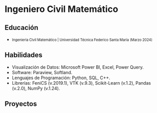 # Ingeniero Civil Matemático

## Educación 

- <span style="font-size:0.8em;"> Ingenieria Civil Matemático | Universidad Técnica Federico Santa María (Marzo 2024) </span> 

## Habilidades

- Visualización de Datos: Microsoft Power BI, Excel, Power Query.
- Software: Paraview, Softland.
- Lenguajes de Programación: Python, SQL, C++.
- Librerías: FeniCS (v.2019.1), VTK (v.9.3), Scikit-Learn (v.1.2), Pandas (v.2.0), NumPy (v.1.24).

## Proyectos


